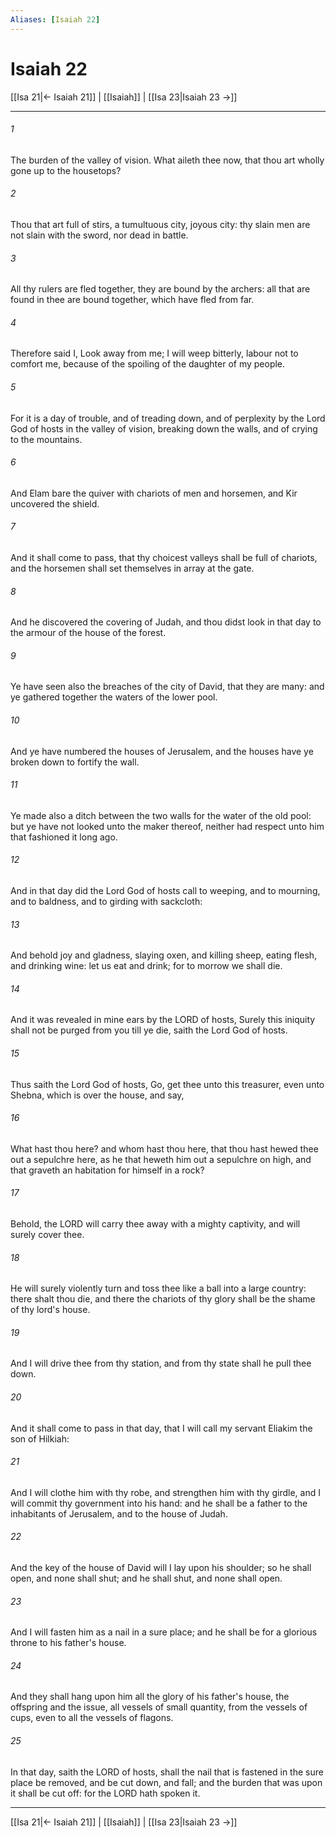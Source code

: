 ```yaml
---
Aliases: [Isaiah 22]
---
```

# Isaiah 22

[[Isa 21|← Isaiah 21]] | [[Isaiah]] | [[Isa 23|Isaiah 23 →]]
***



###### 1 
The burden of the valley of vision. What aileth thee now, that thou art wholly gone up to the housetops? 

###### 2 
Thou that art full of stirs, a tumultuous city, joyous city: thy slain men are not slain with the sword, nor dead in battle. 

###### 3 
All thy rulers are fled together, they are bound by the archers: all that are found in thee are bound together, which have fled from far. 

###### 4 
Therefore said I, Look away from me; I will weep bitterly, labour not to comfort me, because of the spoiling of the daughter of my people. 

###### 5 
For it is a day of trouble, and of treading down, and of perplexity by the Lord God of hosts in the valley of vision, breaking down the walls, and of crying to the mountains. 

###### 6 
And Elam bare the quiver with chariots of men and horsemen, and Kir uncovered the shield. 

###### 7 
And it shall come to pass, that thy choicest valleys shall be full of chariots, and the horsemen shall set themselves in array at the gate. 

###### 8 
And he discovered the covering of Judah, and thou didst look in that day to the armour of the house of the forest. 

###### 9 
Ye have seen also the breaches of the city of David, that they are many: and ye gathered together the waters of the lower pool. 

###### 10 
And ye have numbered the houses of Jerusalem, and the houses have ye broken down to fortify the wall. 

###### 11 
Ye made also a ditch between the two walls for the water of the old pool: but ye have not looked unto the maker thereof, neither had respect unto him that fashioned it long ago. 

###### 12 
And in that day did the Lord God of hosts call to weeping, and to mourning, and to baldness, and to girding with sackcloth: 

###### 13 
And behold joy and gladness, slaying oxen, and killing sheep, eating flesh, and drinking wine: let us eat and drink; for to morrow we shall die. 

###### 14 
And it was revealed in mine ears by the LORD of hosts, Surely this iniquity shall not be purged from you till ye die, saith the Lord God of hosts. 

###### 15 
Thus saith the Lord God of hosts, Go, get thee unto this treasurer, even unto Shebna, which is over the house, and say, 

###### 16 
What hast thou here? and whom hast thou here, that thou hast hewed thee out a sepulchre here, as he that heweth him out a sepulchre on high, and that graveth an habitation for himself in a rock? 

###### 17 
Behold, the LORD will carry thee away with a mighty captivity, and will surely cover thee. 

###### 18 
He will surely violently turn and toss thee like a ball into a large country: there shalt thou die, and there the chariots of thy glory shall be the shame of thy lord's house. 

###### 19 
And I will drive thee from thy station, and from thy state shall he pull thee down. 

###### 20 
And it shall come to pass in that day, that I will call my servant Eliakim the son of Hilkiah: 

###### 21 
And I will clothe him with thy robe, and strengthen him with thy girdle, and I will commit thy government into his hand: and he shall be a father to the inhabitants of Jerusalem, and to the house of Judah. 

###### 22 
And the key of the house of David will I lay upon his shoulder; so he shall open, and none shall shut; and he shall shut, and none shall open. 

###### 23 
And I will fasten him as a nail in a sure place; and he shall be for a glorious throne to his father's house. 

###### 24 
And they shall hang upon him all the glory of his father's house, the offspring and the issue, all vessels of small quantity, from the vessels of cups, even to all the vessels of flagons. 

###### 25 
In that day, saith the LORD of hosts, shall the nail that is fastened in the sure place be removed, and be cut down, and fall; and the burden that was upon it shall be cut off: for the LORD hath spoken it.

***
[[Isa 21|← Isaiah 21]] | [[Isaiah]] | [[Isa 23|Isaiah 23 →]]
